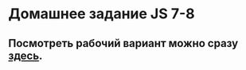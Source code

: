 # Домашнее задание JS 7-8

<h2>Посмотреть рабочий вариант можно сразу <a href="http://10.skm.pp.ua/js-7-8-9-10"><b>здесь</b></a>.</h2>